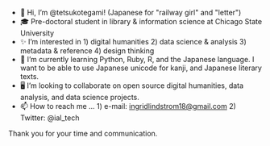 - 🏣  Hi, I’m @tetsukotegami! (Japanese for "railway girl" and "letter")
- 🎓  Pre-doctoral student in library & information science at Chicago State University
- ✨  I’m interested in 1) digital humanities 2) data science & analysis 3) metadata & reference  4) design thinking
- 🌱  I’m currently learning Python, Ruby, R, and the Japanese language. I want to be able to use Japanese unicode for kanji, and Japanese literary texts. 
- 🖥️  I’m looking to collaborate on open source digital humanities, data analysis, and data science projects. 
- 📫  How to reach me ... 1) e-mail: ingridlindstrom18@gmail.com 2) Twitter: @ial_tech 

Thank you for your time and communication. 

<!---
tetsukotegami/tetsukotegami is a ✨ special ✨ repository because its `README.md` (this file) appears on your GitHub profile.
You can click the Preview link to take a look at your changes.
--->
